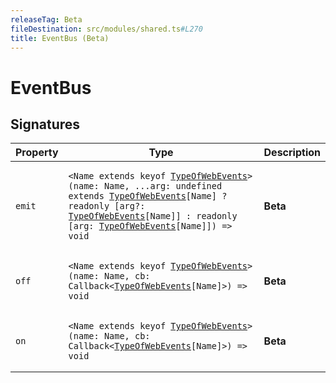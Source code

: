 ```yaml
---
releaseTag: Beta
fileDestination: src/modules/shared.ts#L270
title: EventBus (Beta)
---
```


# EventBus

## Signatures

<table><thead><tr><th>Property</th><th>Type</th><th>Description</th></tr></thead><tbody><tr id="emit"><td><h3 aria-hidden="true" tabindex="-1" hidden>emit</h3><pre class="language-ts"><code>emit</code></pre></td><td><pre class="language-ts"><code>&lt;Name extends keyof <a href="TypeOfWebEvents.md">TypeOfWebEvents</a>&gt;(name: Name, ...arg: undefined extends <a href="TypeOfWebEvents.md">TypeOfWebEvents</a>[Name] ? readonly [arg?: <a href="TypeOfWebEvents.md">TypeOfWebEvents</a>[Name]] : readonly [arg: <a href="TypeOfWebEvents.md">TypeOfWebEvents</a>[Name]]) =&gt; void</code></pre></td><td><div><strong>Beta</strong></div></td></tr><tr id="off"><td><h3 aria-hidden="true" tabindex="-1" hidden>off</h3><pre class="language-ts"><code>off</code></pre></td><td><pre class="language-ts"><code>&lt;Name extends keyof <a href="TypeOfWebEvents.md">TypeOfWebEvents</a>&gt;(name: Name, cb: Callback&lt;<a href="TypeOfWebEvents.md">TypeOfWebEvents</a>[Name]&gt;) =&gt; void</code></pre></td><td><div><strong>Beta</strong></div></td></tr><tr id="on"><td><h3 aria-hidden="true" tabindex="-1" hidden>on</h3><pre class="language-ts"><code>on</code></pre></td><td><pre class="language-ts"><code>&lt;Name extends keyof <a href="TypeOfWebEvents.md">TypeOfWebEvents</a>&gt;(name: Name, cb: Callback&lt;<a href="TypeOfWebEvents.md">TypeOfWebEvents</a>[Name]&gt;) =&gt; void</code></pre></td><td><div><strong>Beta</strong></div></td></tr></tbody></table>
